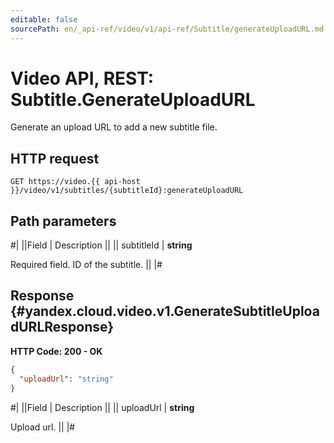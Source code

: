 ```yaml
---
editable: false
sourcePath: en/_api-ref/video/v1/api-ref/Subtitle/generateUploadURL.md
---
```


# Video API, REST: Subtitle.GenerateUploadURL

Generate an upload URL to add a new subtitle file.

## HTTP request

```
GET https://video.{{ api-host }}/video/v1/subtitles/{subtitleId}:generateUploadURL
```

## Path parameters

#|
||Field | Description ||
|| subtitleId | **string**

Required field. ID of the subtitle. ||
|#

## Response {#yandex.cloud.video.v1.GenerateSubtitleUploadURLResponse}

**HTTP Code: 200 - OK**

```json
{
  "uploadUrl": "string"
}
```

#|
||Field | Description ||
|| uploadUrl | **string**

Upload url. ||
|#